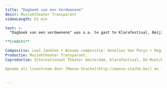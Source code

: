 ```yaml
---
title: "Dagboek van een Verdwenene"
descr: Muziektheater Transparant
videoLength: 61 min

text: >-
  "Dagboek van een verdwenene" was o.a. te gast te Klarafestival, Beijing Music Festival, BAM New York en Armel Opera Festival. In een regie van Ivo van Hove brengt componiste Annelies van Parys een antwoord op het aangrijpend liefdesverhaal van Leoš Janáček. Een reeks mysterieuze gedichten over de dorpsjongen Janik, die verliefd wordt op het zigeunermeisje Zefka en alles opgeeft om haar te volgen, inspireerde de 61-jarige Janáček (1854-1928) tot het schrijven van zijn poëtische liederencyclus voor stem en piano.  De 22 kleine taferelen weerspiegelen niet alleen Janáček’s eigen verdriet over zijn onmogelijke liefde voor zijn veel jongere muze Kamila Stösslová maar evolueert in handen van Krystian Lada, Annelies Van Parys en Ivo van Hove tot een metavertelling die zich buigt over thema’s als passie, ontheemding en identiteit.

**Credits**

Compositie: Leoš Janáček • Nieuwe compositie: Annelies Van Parys • Regie: Ivo van Hove • Scenografie | Lichtontwerp: Jan Versweyveld • Kostuumontwerp: An D'Huys • Dramaturgie: Krystian Lada • Spel: Hugo Koolschijn • Tenor: Ed Lyon • Mezzosopraan: Marie Hamard • Piano: Lada Valesova • Koor: MM Solistenensemble van de Munt • Trees Bekwé • Isabelle Jacques • Raphaële Green  
Productie: Muziektheater Transparant.  
Coproductie: Internationaal Theater Amsterdam, Klarafestival, De Munt/La Monnaie Choral MM Academy, Kaaitheater, Les Théâtres de la Ville de Luxembourg, Operadagen Rotterdam & Beijing Music Festival.

Opname als livestream door [Moose-Stache](http://moose-stache.be/) en [Beeldstorm](http://www.beeldstorm.be) (o.l.v. Jan Bosteels)

‍
---
```

